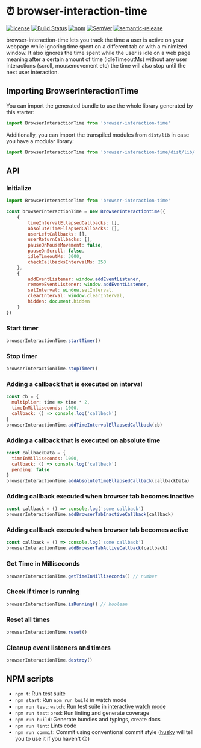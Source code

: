 # ⏰ browser-interaction-time

[![license](http://img.shields.io/badge/license-MIT-blue.svg?style=flat)](https://raw.githubusercontent.com/atlassian/browser-interaction-time/master/LICENSE)
[![Build Status](https://travis-ci.org/atlassian/browser-interaction-time.svg?branch=master)](https://travis-ci.org/atlassian/browser-interaction-time)
[![npm](https://img.shields.io/npm/v/browser-interaction-time.svg)](https://www.npmjs.com/package/browser-interaction-time)
[![SemVer](https://img.shields.io/badge/SemVer-2.0.0-brightgreen.svg)](http://semver.org/spec/v2.0.0.html)
[![semantic-release](https://img.shields.io/badge/%20%20%F0%9F%93%A6%F0%9F%9A%80-semantic--release-e10079.svg)](https://github.com/semantic-release/semantic-release)

browser-interaction-time lets you track the time a user is active on your webpage while ignoring time spent on a different tab or with a minimized window. It also ignores the time spent while the user is idle on a web page meaning after a certain amount of time (idleTimeoutMs) without any user interactions (scroll, mousemovement etc) the time will also stop until the next user interaction.

## Importing BrowserInteractionTime

You can import the generated bundle to use the whole library generated by this starter:

```javascript
import BrowserInteractionTime from 'browser-interaction-time'
```

Additionally, you can import the transpiled modules from `dist/lib` in case you have a modular library:

```javascript
import BrowserInteractionTime from 'browser-interaction-time/dist/lib/'
```

## API

### Initialize

```js
import BrowserInteractionTime from 'browser-interaction-time'

const browserInteractionTime = new BrowserInteractiontime({
    {
        timeIntervalEllapsedCallbacks: [],
        absoluteTimeEllapsedCallbacks: [],
        userLeftCallbacks: [],
        userReturnCallbacks: [],
        pauseOnMouseMovement: false,
        pauseOnScroll: false,
        idleTimeoutMs: 3000,
        checkCallbacksIntervalMs: 250
    },
    {
        addEventListener: window.addEventListener,
        removeEventListener: window.addEventListener,
        setInterval: window.setInterval,
        clearInterval: window.clearInterval,
        hidden: document.hidden
    }
})
```

### Start timer

```js
browserInteractionTime.startTimer()
```

### Stop timer

```js
browserInteractionTime.stopTimer()
```

### Adding a callback that is executed on interval

```js
const cb = {
  multiplier: time => time * 2,
  timeInMilliseconds: 1000,
  callback: () => console.log('callback')
}
browserInteractionTime.addTimeIntervalEllapsedCallback(cb)
```

### Adding a callback that is executed on absolute time

```js
const callbackData = {
  timeInMilliseconds: 1000,
  callback: () => console.log('callback')
  pending: false
}
browserInteractionTime.addAbsoluteTimeEllapsedCallback(callbackData)
```

### Adding callback executed when browser tab becomes inactive

```js
const callback = () => console.log('some callback')
browserInteractionTime.addBrowserTabInactiveCallback(callback)
```

### Adding callback executed when browser tab becomes active

```js
const callback = () => console.log('some callback')
browserInteractionTime.addBrowserTabActiveCallback(callback)
```

### Get Time in Milliseconds

```js
browserInteractionTime.getTimeInMilliseconds() // number
```

### Check if timer is running

```js
browserInteractionTime.isRunning() // boolean
```

### Reset all times

```js
browserInteractionTime.reset()
```

### Cleanup event listeners and timers

```js
browserInteractionTime.destroy()
```

## NPM scripts

- `npm t`: Run test suite
- `npm start`: Run `npm run build` in watch mode
- `npm run test:watch`: Run test suite in [interactive watch mode](http://facebook.github.io/jest/docs/cli.html#watch)
- `npm run test:prod`: Run linting and generate coverage
- `npm run build`: Generate bundles and typings, create docs
- `npm run lint`: Lints code
- `npm run commit`: Commit using conventional commit style ([husky](https://github.com/typicode/husky) will tell you to use it if you haven't :wink:)
